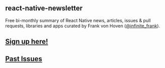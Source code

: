 ## react-native-newsletter

Free bi-monthly summary of React Native news, articles, issues & pull requests, libraries and apps curated by Frank von Hoven ([@infinite_frank](https://twitter.com/infinite_frank)).

## [Sign up here!](http://reactnative.cc)

## [Past Issues](http://reactnative.cc/issues.html)
